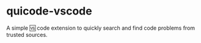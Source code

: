 # quicode-vscode
A simple 🆚 code extension to quickly search and find code problems from trusted sources.
